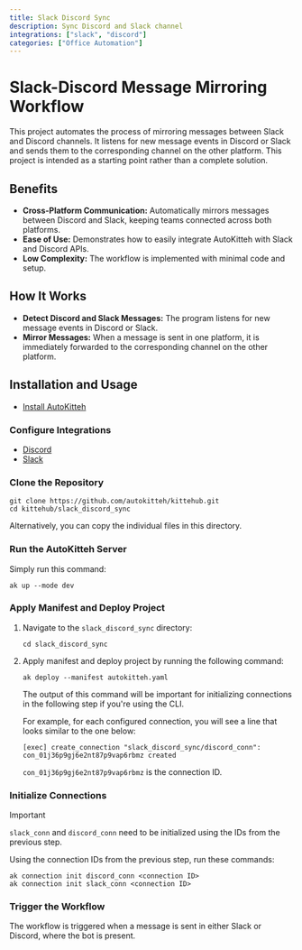 ```yaml
---
title: Slack Discord Sync
description: Sync Discord and Slack channel
integrations: ["slack", "discord"]
categories: ["Office Automation"]
---
```



# Slack-Discord Message Mirroring Workflow

This project automates the process of mirroring messages between Slack and Discord channels. It listens for new message events in Discord or Slack and sends them to the corresponding channel on the other platform. This project is intended as a starting point rather than a complete solution.

## Benefits

- **Cross-Platform Communication:** Automatically mirrors messages between Discord and Slack, keeping teams connected across both platforms.
- **Ease of Use:** Demonstrates how to easily integrate AutoKitteh with Slack and Discord APIs.
- **Low Complexity:** The workflow is implemented with minimal code and setup.

## How It Works

- **Detect Discord and Slack Messages:** The program listens for new message events in Discord or Slack.
- **Mirror Messages:** When a message is sent in one platform, it is immediately forwarded to the corresponding channel on the other platform.

## Installation and Usage 

- [Install AutoKitteh](https://docs.autokitteh.com/get_started/install)

### Configure Integrations

- [Discord](https://docs.autokitteh.com/integrations/discord/connection)
- [Slack](https://docs.autokitteh.com/integrations/slack/config)

### Clone the Repository

```shell
git clone https://github.com/autokitteh/kittehub.git
cd kittehub/slack_discord_sync
```

Alternatively, you can copy the individual files in this directory.

### Run the AutoKitteh Server

Simply run this command:

```shell
ak up --mode dev
```

### Apply Manifest and Deploy Project

1. Navigate to the `slack_discord_sync` directory:

   ```shell
   cd slack_discord_sync
   ```

2. Apply manifest and deploy project by running the following command:

   ```shell
   ak deploy --manifest autokitteh.yaml
   ```
   The output of this command will be important for initializing connections in the following step if you're using the CLI.

   For example, for each configured connection, you will see a line that looks similar to the one below:

   ```shell
   [exec] create_connection "slack_discord_sync/discord_conn": con_01j36p9gj6e2nt87p9vap6rbmz created
   ```

   `con_01j36p9gj6e2nt87p9vap6rbmz` is the connection ID.

### Initialize Connections

> [!IMPORTANT] 
> `slack_conn` and `discord_conn` need to be initialized using the IDs from the previous step.

Using the connection IDs from the previous step, run these commands:

```shell
ak connection init discord_conn <connection ID>
ak connection init slack_conn <connection ID>
```

### Trigger the Workflow

The workflow is triggered when a message is sent in either Slack or Discord, where the bot is present.
